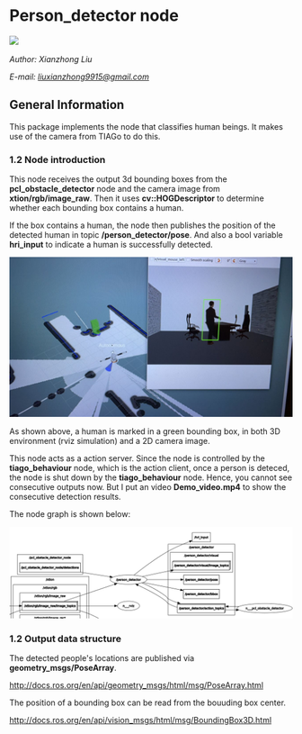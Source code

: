# Person_detector node

<img src="https://img.shields.io/badge/ROS%20version-melodic-blue.svg"/>

*Author: Xianzhong Liu*

*E-mail: liuxianzhong9915@gmail.com*

## General Information
This package implements the node that classifies human beings. It makes use of the camera from TIAGo to do this.

### 1.2 Node introduction

This node receives the output 3d bounding boxes from the **pcl_obstacle_detector** node and the camera image from **xtion/rgb/image_raw**. Then it uses **cv::HOGDescriptor** to determine whether each bounding box contains a human. 

If the box contains a human, the node then publishes the position of the detected human in topic **/person_detector/pose**. And also a bool variable **hri_input** to indicate a human is successfully detected. 

![Perception result](Perception_result.jpeg)

As shown above, a human is marked in a green bounding box, in both 3D environment (rviz simulation) and a 2D camera image.

This node acts as a action server. Since the node is controlled by the **tiago_behaviour** node, which is the action client, once a person is deteced, the node is shut down by the **tiago_behaviour** node. Hence, you cannot see consecutive outputs now. But I put an video **Demo_video.mp4** to show the consecutive detection results. 

The node graph is shown below:

![Node graph](Node_graph.png)


### 1.2 Output data structure

The detected people's locations are published via **geometry_msgs/PoseArray**. 

http://docs.ros.org/en/api/geometry_msgs/html/msg/PoseArray.html

The position of a bounding box can be read from the bouuding box center.

http://docs.ros.org/en/api/vision_msgs/html/msg/BoundingBox3D.html


<!-- ## Get Started
### 1.1 Instruction on running this node

If errors occur during 'catkin build' related to "vision_msgs", use the following command from the **src/** directory.:
```
git clone https://github.com/ros-perception/vision_msgs.git
cd vision_msgs
git checkout melodic-devel
cd ../..
```
Then compile again by running 'catkin_build'. This would install another package **vision_msgs** to your working space.



To activate perception nodes, run
```
roslaunch tiago_behaviour main.launch
```

In the second window, run

```
roslaunch tiago_behaviour tiago_behaviour_tree.launch
```

In case you want to drive the robot, in the third window, run

```
rosrun key_teleop key_teleop.py -->
```
